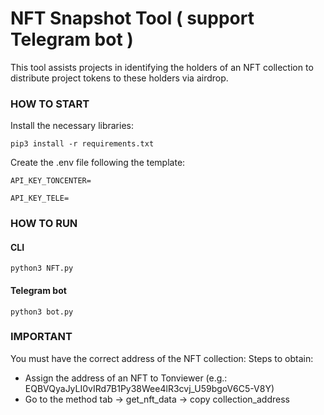 # NFT Snapshot Tool ( support Telegram bot )

This tool assists projects in identifying the holders of an NFT collection to distribute project tokens to these holders via airdrop.

### HOW TO START
Install the necessary libraries:

`pip3 install -r requirements.txt`

Create the .env file following the template:

```
API_KEY_TONCENTER=

API_KEY_TELE=
```
### HOW TO RUN
#### CLI
`python3 NFT.py`
#### Telegram bot
`python3 bot.py`


### IMPORTANT
You must have the correct address of the NFT collection:
Steps to obtain:
- Assign the address of an NFT to Tonviewer (e.g.: EQBVQyaJyLI0vIRd7B1Py38Wee4lR3cvj_U59bgoV6C5-V8Y)
- Go to the method tab -> get_nft_data -> copy collection_address


